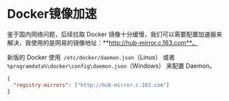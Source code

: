 # Docker镜像加速

鉴于国内网络问题，后续拉取 Docker 镜像十分缓慢，我们可以需要配置加速器来解决，我使用的是网易的镜像地址：**http://hub-mirror.c.163.com**。

新版的 Docker 使用` /etc/docker/daemon.json`（Linux） 或者 `%programdata%\docker\config\daemon.json`（Windows） 来配置 Daemon。

```json
{
  "registry-mirrors": ["http://hub-mirror.c.163.com"]
}
```

